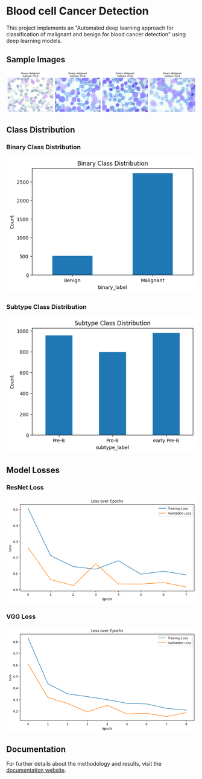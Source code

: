 # Blood cell Cancer Detection

This project implements an "Automated deep learning approach for classification of malignant and benign for blood cancer detection" using deep learning models.

## Sample Images

![Sample Image](https://raw.githubusercontent.com/officialkodekang/BloodcellCancerDetection/refs/heads/main/assets/samplesimages.png)

## Class Distribution

### Binary Class Distribution
![Binary Class Distribution](https://raw.githubusercontent.com/officialkodekang/BloodcellCancerDetection/refs/heads/main/assets/binaryclassdistibution.png)

### Subtype Class Distribution
![Subtype Class Distribution](https://raw.githubusercontent.com/officialkodekang/BloodcellCancerDetection/refs/heads/main/assets/subtypeclassdistribution.png)

## Model Losses

### ResNet Loss
![ResNet Loss](https://raw.githubusercontent.com/officialkodekang/BloodcellCancerDetection/refs/heads/main/assets/resnetloss.png)

### VGG Loss
![VGG Loss](https://raw.githubusercontent.com/officialkodekang/BloodcellCancerDetection/refs/heads/main/assets/vggloss.png)

## Documentation

For further details about the methodology and results, visit the [documentation website](https://www.oncoxiv.com).


